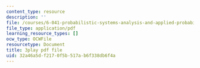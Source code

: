 ```yaml
---
content_type: resource
description: ''
file: /courses/6-041-probabilistic-systems-analysis-and-applied-probability-fall-2010/32a46a5df2170f5b517ab6f338db6f4a_6oV3pKLgW2I.pdf
file_type: application/pdf
learning_resource_types: []
ocw_type: OCWFile
resourcetype: Document
title: 3play pdf file
uid: 32a46a5d-f217-0f5b-517a-b6f338db6f4a
---
```

